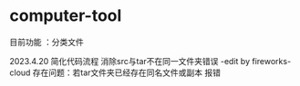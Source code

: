 # computer-tool
目前功能 ：分类文件
 
2023.4.20 简化代码流程 消除src与tar不在同一文件夹错误 -edit by  fireworks-cloud
                    存在问题：若tar文件夹已经存在同名文件或副本 报错